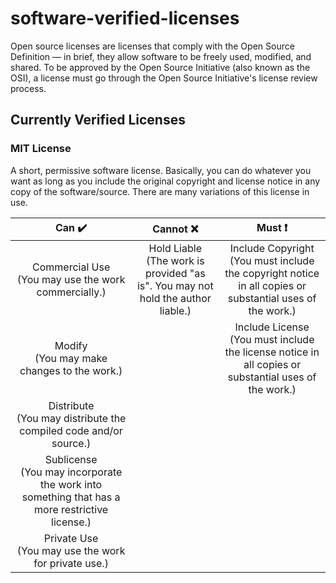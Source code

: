 # software-verified-licenses

Open source licenses are licenses that comply with the Open Source Definition — in brief, they allow software to be freely used, modified, and shared. To be approved by the Open Source Initiative (also known as the OSI), a license must go through the Open Source Initiative's license review process.

## Currently Verified Licenses

### MIT License

A short, permissive software license. Basically, you can do whatever you want as long as you include the original copyright and license notice in any copy of the software/source.  There are many variations of this license in use.

| Can :heavy_check_mark:  | Cannot :x:  | Must :exclamation:  |
|:-:|:-:|:-:|
|  Commercial Use<br>(You may use the work commercially.)  | Hold Liable<br>(The work is provided "as is". You may not hold the author liable.)  | Include Copyright<br>(You must include the copyright notice in all copies or substantial uses of the work.)  |
|  Modify<br>(You may make changes to the work.)  |   | Include License<br>(You must include the license notice in all copies or substantial uses of the work.)  |
|  Distribute<br>(You may distribute the compiled code and/or source.)  |   |   |
|  Sublicense<br>(You may incorporate the work into something that has a more restrictive license.)  |   |   |
|  Private Use<br>(You may use the work for private use.)  |   |   |
